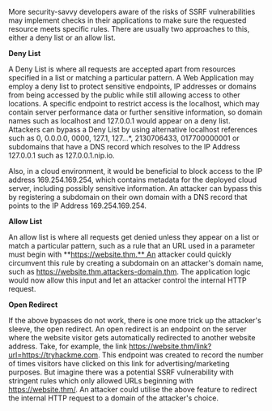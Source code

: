 More security-savvy developers aware of the risks of SSRF vulnerabilities may implement checks in their applications to make sure the requested resource meets specific rules. 
There are usually two approaches to this, either a deny list or an allow list.  

**Deny List**

A Deny List is where all requests are accepted apart from resources specified in a list or matching a particular pattern. 
A Web Application may employ a deny list to protect sensitive endpoints, IP addresses or domains from being accessed by the public while still allowing access to other locations. 
A specific endpoint to restrict access is the localhost, which may contain server performance data or further sensitive information, so domain names such as localhost and 127.0.0.1 would appear on a deny list. Attackers can bypass a Deny List by using alternative localhost references such as 0, 0.0.0.0, 0000, 127.1, 127.*.*.*, 2130706433, 017700000001 or subdomains that have a DNS record which resolves to the IP Address 127.0.0.1 such as 127.0.0.1.nip.io.

  

Also, in a cloud environment, it would be beneficial to block access to the IP address 169.254.169.254, which contains metadata for the deployed cloud server, including possibly sensitive information.
An attacker can bypass this by registering a subdomain on their own domain with a DNS record that points to the IP Address 169.254.169.254.

  

**Allow List**

An allow list is where all requests get denied unless they appear on a list or match a particular pattern, such as a rule that an URL used in a parameter must begin with **https://website.thm.** An attacker could quickly circumvent this rule by creating a subdomain on an attacker's domain name, such as https://website.thm.attackers-domain.thm. 
The application logic would now allow this input and let an attacker control the internal HTTP request.

  

**Open Redirect**

If the above bypasses do not work, there is one more trick up the attacker's sleeve, the open redirect. 
An open redirect is an endpoint on the server where the website visitor gets automatically redirected to another website address. 
Take, for example, the link https://website.thm/link?url=https://tryhackme.com. 
This endpoint was created to record the number of times visitors have clicked on this link for advertising/marketing purposes. 
But imagine there was a potential SSRF vulnerability with stringent rules which only allowed URLs beginning with https://website.thm/. 
An attacker could utilise the above feature to redirect the internal HTTP request to a domain of the attacker's choice.